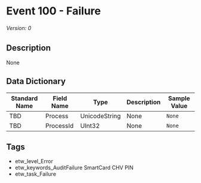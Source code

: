 # Event 100 - Failure
###### Version: 0

## Description
None

## Data Dictionary
|Standard Name|Field Name|Type|Description|Sample Value|
|---|---|---|---|---|
|TBD|Process|UnicodeString|None|`None`|
|TBD|ProcessId|UInt32|None|`None`|

## Tags
* etw_level_Error
* etw_keywords_AuditFailure SmartCard CHV PIN
* etw_task_Failure